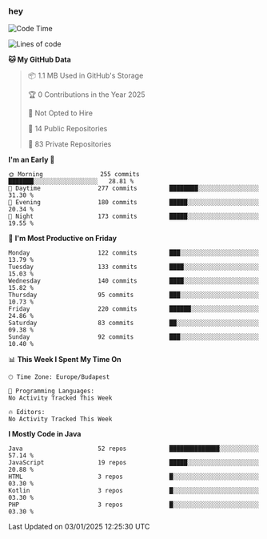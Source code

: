 ### hey

<!--START_SECTION:waka-->
![Code Time](http://img.shields.io/badge/Code%20Time-1%2C037%20hrs%2010%20mins-blue)

![Lines of code](https://img.shields.io/badge/From%20Hello%20World%20I%27ve%20Written-1.1%20million%20lines%20of%20code-blue)

**🐱 My GitHub Data** 

> 📦 1.1 MB Used in GitHub's Storage 
 > 
> 🏆 0 Contributions in the Year 2025
 > 
> 🚫 Not Opted to Hire
 > 
> 📜 14 Public Repositories 
 > 
> 🔑 83 Private Repositories 
 > 
**I'm an Early 🐤** 

```text
🌞 Morning                255 commits         ███████░░░░░░░░░░░░░░░░░░   28.81 % 
🌆 Daytime                277 commits         ████████░░░░░░░░░░░░░░░░░   31.30 % 
🌃 Evening                180 commits         █████░░░░░░░░░░░░░░░░░░░░   20.34 % 
🌙 Night                  173 commits         █████░░░░░░░░░░░░░░░░░░░░   19.55 % 
```
📅 **I'm Most Productive on Friday** 

```text
Monday                   122 commits         ███░░░░░░░░░░░░░░░░░░░░░░   13.79 % 
Tuesday                  133 commits         ████░░░░░░░░░░░░░░░░░░░░░   15.03 % 
Wednesday                140 commits         ████░░░░░░░░░░░░░░░░░░░░░   15.82 % 
Thursday                 95 commits          ███░░░░░░░░░░░░░░░░░░░░░░   10.73 % 
Friday                   220 commits         ██████░░░░░░░░░░░░░░░░░░░   24.86 % 
Saturday                 83 commits          ██░░░░░░░░░░░░░░░░░░░░░░░   09.38 % 
Sunday                   92 commits          ███░░░░░░░░░░░░░░░░░░░░░░   10.40 % 
```


📊 **This Week I Spent My Time On** 

```text
🕑︎ Time Zone: Europe/Budapest

💬 Programming Languages: 
No Activity Tracked This Week

🔥 Editors: 
No Activity Tracked This Week
```

**I Mostly Code in Java** 

```text
Java                     52 repos            ██████████████░░░░░░░░░░░   57.14 % 
JavaScript               19 repos            █████░░░░░░░░░░░░░░░░░░░░   20.88 % 
HTML                     3 repos             █░░░░░░░░░░░░░░░░░░░░░░░░   03.30 % 
Kotlin                   3 repos             █░░░░░░░░░░░░░░░░░░░░░░░░   03.30 % 
PHP                      3 repos             █░░░░░░░░░░░░░░░░░░░░░░░░   03.30 % 
```




 Last Updated on 03/01/2025 12:25:30 UTC
<!--END_SECTION:waka-->
